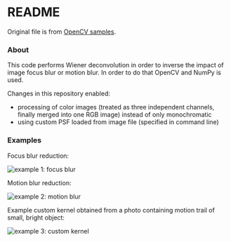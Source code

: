 # README #

Original file is from [OpenCV samples](https://github.com/Itseez/opencv/blob/master/samples/python/deconvolution.py).

### About ###

This code performs Wiener deconvolution in order to inverse the impact of image focus blur or motion blur. In order to do that OpenCV and NumPy is used.

Changes in this repository enabled:

* processing of color images (treated as three independent channels, finally merged into one RGB image) instead of only monochromatic
* using custom PSF loaded from image file (specified in command line)

### Examples ###

Focus blur reduction:

![example 1: focus blur](https://raw.githubusercontent.com/michal2229/dft-wiener-deconvolution-with-psf/master/results/case%201%20-%20focus%20blur.png)

Motion blur reduction:

![example 2: motion blur](https://raw.githubusercontent.com/michal2229/dft-wiener-deconvolution-with-psf/master/results/case%202%20-%20motion%20blur.png)

Example custom kernel obtained from a photo containing motion trail of small, bright object:

![example 3: custom kernel](https://raw.githubusercontent.com/michal2229/dft-wiener-deconvolution-with-psf/master/kernel/kernel_IMG_20160511_024929_HDR%20(kopia).png)



